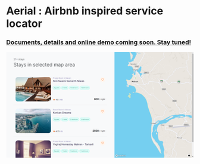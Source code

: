 # Aerial : Airbnb inspired service locator

### [Documents, details and online demo coming soon. Stay tuned!](#)

![Image of Yaktocat](https://raw.githubusercontent.com/vnucodes/Aerial/master/public/aerial-screen-shot.png)

